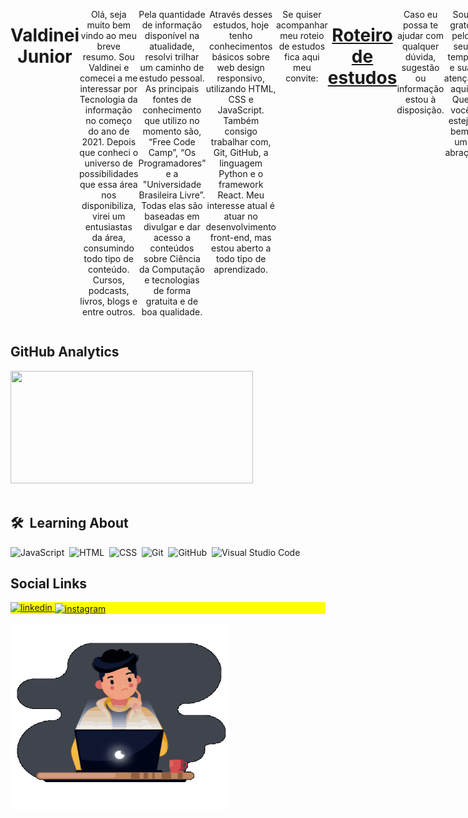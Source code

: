  <div align="center" style="display: flex">
 <h1>
   Valdinei Junior
 </h1>

Olá, seja muito bem vindo ao meu breve resumo. Sou Valdinei e comecei a me interessar por Tecnologia da informação no começo do ano de 2021. Depois que conheci o universo de possibilidades que essa área nos disponibiliza, virei um entusiastas da área, consumindo todo tipo de conteúdo. Cursos, podcasts, livros, blogs e entre outros.

Pela quantidade de informação disponível na atualidade, resolvi trilhar um caminho de estudo pessoal. As principais fontes de conhecimento que utilizo no momento são, “Free Code Camp”, “Os Programadores” e a "Universidade Brasileira Livre”. Todas elas são baseadas em divulgar e dar acesso a conteúdos sobre Ciência da Computação e tecnologias de forma gratuita e de boa qualidade.

Através desses estudos, hoje tenho conhecimentos básicos sobre web design responsivo, utilizando HTML, CSS e JavaScript. Também consigo trabalhar com, Git, GitHub, a linguagem Python e o framework React. Meu interesse atual é atuar no desenvolvimento front-end, mas estou aberto a todo tipo de aprendizado.

Se quiser acompanhar meu roteio de estudos fica aqui meu convite:


<div>
    <h1><a href="https://github.com/ValdineiJunior/roteiro-de-estudos">Roteiro de estudos</a></h1>
</div>

Caso eu possa te ajudar com qualquer dúvida, sugestão ou informação estou à disposição.

Sou grato pelo seu tempo e sua atenção aqui. Que você esteja bem, um abraço!

</div>

<h2>GitHub Analytics</h2>

<div>
      <img
      width="388"
      height="180em"
      src="https://github-readme-stats.vercel.app/api/top-langs/?username=ValdineiJunior&layout=compact&langs_count=7&theme=tokyonight"
    />
  </a>
</div>
<br />
<div>
  
  ## 🛠 &nbsp;Learning About
  ![JavaScript](https://img.shields.io/badge/-JavaScript-05122A?style=flat&logo=javascript)&nbsp;
  ![HTML](https://img.shields.io/badge/-HTML-05122A?style=flat&logo=HTML5)&nbsp;
  ![CSS](https://img.shields.io/badge/-CSS-05122A?style=flat&logo=CSS3&logoColor=1572B6)&nbsp;
  ![Git](https://img.shields.io/badge/-Git-05122A?style=flat&logo=git)&nbsp;
  ![GitHub](https://img.shields.io/badge/-GitHub-05122A?style=flat&logo=github)&nbsp;
  ![Visual Studio
  Code](https://img.shields.io/badge/-Visual%20Studio%20Code-05122A?style=flat&logo=visual-studio-code&logoColor=007ACC)&nbsp;

  <h2>Social Links</h2>

  <p style="background: yellow">
    <a
      href="https://www.linkedin.com/in/valdinei-de-paula-junior-009634230/"
      target="_blank"
    >
      <img
        src="https://img.shields.io/badge/-ValdineiJunior-05122A?style=flat&logo=linkedin"
        alt="linkedin"
      />
    </a>
    <a href="https://www.instagram.com/valdineidepaulajunior/" target="_blank">
      <img
        align="center"
        src="https://img.shields.io/badge/-ValdineiJunior-05122A?style=flat&logo=instagram"
        alt="instagram"
      />
    </a>
  </p>
</div>

<div>
  <img
    width="350em"
    height="300em"
    src="https://github.com/ValdineiJunior/ValdineiJunior/blob/main/animation_500_kv8i962g.gif"
  />
</div>
</div>
